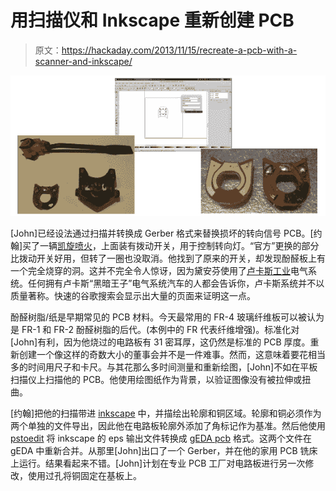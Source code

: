 # 用扫描仪和 Inkscape 重新创建 PCB

> 原文：<https://hackaday.com/2013/11/15/recreate-a-pcb-with-a-scanner-and-inkscape/>

![turnsig](img/5ec6c927a0f91316126eb9cd347b2b58.png)

[John]已经设法通过扫描并转换成 Gerber 格式来替换损坏的转向信号 PCB。[约翰]买了一辆[凯旋喷火](http://en.wikipedia.org/wiki/Triumph_Motor_Company)，上面装有拨动开关，用于控制转向灯。“官方”更换的部分比拨动开关好用，但转了一圈也没取消。他找到了原来的开关，却发现酚醛板上有一个完全烧穿的洞。这并不完全令人惊讶，因为黛安芬使用了[卢卡斯工业](http://en.wikipedia.org/wiki/Lucas_Industries)电气系统。任何拥有卢卡斯“黑暗王子”电气系统汽车的人都会告诉你，卢卡斯系统并不以质量著称。快速的谷歌搜索会显示出大量的页面来证明这一点。

酚醛树脂/纸是早期常见的 PCB 材料。今天最常用的 FR-4 玻璃纤维板可以被认为是 FR-1 和 FR-2 酚醛树脂的后代。(本例中的 FR 代表纤维增强)。标准化对[John]有利，因为他烧过的电路板有 31 密耳厚，这仍然是标准的 PCB 厚度。重新创建一个像这样的奇数大小的董事会并不是一件难事。然而，这意味着要花相当多的时间用尺子和卡尺。与其花那么多时间测量和重新绘图，[John]不如在平板扫描仪上扫描他的 PCB。他使用绘图纸作为背景，以验证图像没有被拉伸或扭曲。

[约翰]把他的扫描带进 [inkscape](http://inkscape.org/) 中，并描绘出轮廓和铜区域。轮廓和铜必须作为两个单独的文件导出，因此他在电路板轮廓外添加了角标记作为基准。然后他使用 [pstoedit](http://www.pstoedit.net/) 将 inkscape 的 eps 输出文件转换成 [gEDA pcb](http://www.gpleda.org/) 格式。这两个文件在 gEDA 中重新合并。从那里[John]出口了一个 Gerber，并在他的家用 PCB 铣床上运行。结果看起来不错。[John]计划在专业 PCB 工厂对电路板进行另一次修改，使用过孔将铜固定在基板上。